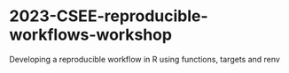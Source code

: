 # 2023-CSEE-reproducible-workflows-workshop
Developing a reproducible workflow in R using functions, targets and renv

